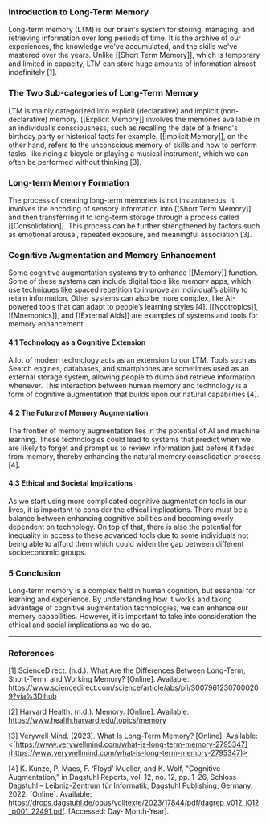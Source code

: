 ### Introduction to Long-Term Memory

Long-term memory (LTM) is our brain's system for storing, managing, and retrieving information over long periods of time. It is the archive of our experiences, the knowledge we've accumulated, and the skills we've mastered over the years. Unlike [[Short Term Memory]], which is temporary and limited in capacity, LTM can store huge amounts of information almost indefinitely [1].

### The Two Sub-categories of Long-Term Memory

LTM is mainly categorized into explicit (declarative) and implicit (non-declarative) memory. [[Explicit Memory]] involves the memories available in an individual’s consciousness, such as recalling the date of a friend's birthday party or historical facts for example. [[Implicit Memory]], on the other hand, refers to the unconscious memory of skills and how to perform tasks, like riding a bicycle or playing a musical instrument, which we can often be performed without thinking [3].

### Long-term Memory Formation

The process of creating long-term memories is not instantaneous. It involves the encoding of sensory information into [[Short Term Memory]] and then transferring it to long-term storage through a process called [[Consolidation]]. This process can be further strengthened by factors such as emotional arousal, repeated exposure, and meaningful association [3].

### Cognitive Augmentation and Memory Enhancement

Some cognitive augmentation systems try to enhance [[Memory]] function. Some of these systems can include digital tools like memory apps, which use techniques like spaced repetition to improve an individual’s ability to retain information. Other systems can also be more complex, like AI-powered tools that can adapt to people’s learning styles [4]. [[Nootropics]], [[Mnemonics]], and [[External Aids]] are examples of systems and tools for memory enhancement.
#### 4.1 Technology as a Cognitive Extension

A lot of modern technology acts as an extension to our LTM. Tools such as Search engines, databases, and smartphones are sometimes used as an external storage system, allowing people to dump and retrieve information whenever. This interaction between human memory and technology is a form of cognitive augmentation that builds upon our natural capabilities [4].
#### 4.2 The Future of Memory Augmentation

The frontier of memory augmentation lies in the potential of AI and machine learning. These technologies could lead to systems that predict when we are likely to forget and prompt us to review information just before it fades from memory, thereby enhancing the natural memory consolidation process [4].
#### 4.3 Ethical and Societal Implications

As we start using more complicated cognitive augmentation tools in our lives, it is important to consider the ethical implications. There must be a balance between enhancing cognitive abilities and becoming overly dependent on technology. On top of that, there is also the potential for inequality in access to these advanced tools due to some individuals not being able to afford them which could widen the gap between different socioeconomic groups.

### 5 Conclusion

Long-term memory is a complex field in human cognition, but essential for learning and experience. By understanding how it works and taking advantage of cognitive augmentation technologies, we can enhance our memory capabilities. However, it is important to take into consideration the ethical and social implications as we do so.

---

### References

[1] ScienceDirect. (n.d.). What Are the Differences Between Long-Term, Short-Term, and Working Memory? [Online]. Available: <https://www.sciencedirect.com/science/article/abs/pii/S0079612307000209?via%3Dihub>

[2] Harvard Health. (n.d.). Memory. [Online]. Available: <https://www.health.harvard.edu/topics/memory>

[3] Verywell Mind. (2023). What Is Long-Term Memory? [Online]. Available: <[https://www.verywellmind.com/what-is-long-term-memory-2795347](https://www.verywellmind.com/what-is-long-term-memory-2795347)>

[4] K. Kunze, P. Maes, F. ‘Floyd’ Mueller, and K. Wolf, "Cognitive Augmentation," in Dagstuhl Reports, vol. 12, no. 12, pp. 1–26, Schloss Dagstuhl – Leibniz-Zentrum für Informatik, Dagstuhl Publishing, Germany, 2022. [Online]. Available: https://drops.dagstuhl.de/opus/volltexte/2023/17844/pdf/dagrep_v012_i012_p001_22491.pdf. [Accessed: Day- Month-Year].